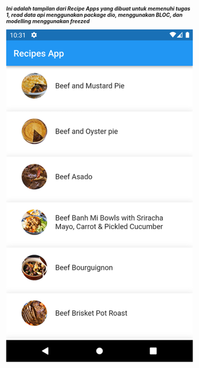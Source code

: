 **_Ini adalah tampilan dari Recipe Apps yang dibuat untuk memenuhi tugas 1, read data api menggunakan package dio, menggunakan BLOC, dan modelling menggunakan freezed_**

![Recipe Apps](/assets/recipe.png)
